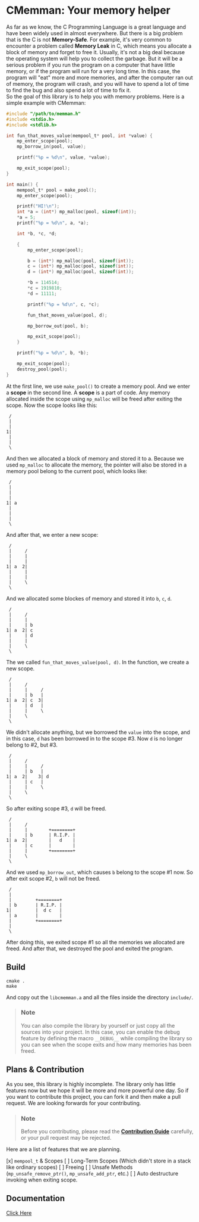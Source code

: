 # CMemman: Your memory helper

As far as we know, the C Programming Language is a great language and have been widely used in almost everywhere. But there is a big problem that is the C is not **Memory-Safe**. For example, it's very common to encounter a problem called **Memory Leak** in C, which means you allocate a block of memory and forget to free it. Usually, it's not a big deal because the operating system will help you to collect the garbage. But it will be a serious problem if you run the program on a computer that have little memory, or if the program will run for a very long time. In this case, the program will "eat" more and more memories, and after the computer ran out of memory, the program will crash, and you will have to spend a lot of time to find the bug and also spend a lot of time to fix it.  
So the goal of this library is to help you with memory problems. Here is a simple example with CMemman:
```C
#include "/path/to/memman.h"
#include <stdio.h>
#include <stdlib.h>

int fun_that_moves_value(mempool_t* pool, int *value) {
    mp_enter_scope(pool);
    mp_borrow_in(pool, value);

    printf("%p = %d\n", value, *value);

    mp_exit_scope(pool);
}

int main() {
    mempool_t* pool = make_pool();
    mp_enter_scope(pool);

    printf("HI!\n");
    int *a = (int*) mp_malloc(pool, sizeof(int));
    *a = 5;
    printf("%p = %d\n", a, *a);

    int *b, *c, *d;

    {
        mp_enter_scope(pool);

        b = (int*) mp_malloc(pool, sizeof(int));
        c = (int*) mp_malloc(pool, sizeof(int));
        d = (int*) mp_malloc(pool, sizeof(int));

        *b = 114514;
        *c = 1919810;
        *d = 11111;

        printf("%p = %d\n", c, *c);

        fun_that_moves_value(pool, d);

        mp_borrow_out(pool, b);

        mp_exit_scope(pool);
    }

    printf("%p = %d\n", b, *b);

    mp_exit_scope(pool);
    destroy_pool(pool);
}
```

At the first line, we use `make_pool()` to create a memory pool. And we enter a **scope** in the second line. A **scope** is a part of code. Any memory allocated inside the scope using `mp_malloc` will be freed after exiting the scope. Now the scope looks like this:
```
 /
 |
 |
1|
 |
 |
 \
```
And then we allocated a block of memory and stored it to a. Because we used `mp_malloc` to allocate the memory, the pointer will also be stored in a memory pool belong to the current pool, which looks like:
```
 /
 |
 |
 |
1| a
 |
 |
 |
 \
```

And after that, we enter a new scope:
```
 /
 |     /
 |     |
 |     |
1| a  2|
 |     |
 |     |
 |     \
 \
```
And we allocated some blockes of memory and stored it into `b`, `c`, `d`.
```
 /
 |     /
 |     |
 |     | b
1| a  2| c
 |     | d
 |     |
 |     \
 \
```

The we called `fun_that_moves_value(pool, d)`. In the function, we create a new scope.
```
 /
 |     /     
 |     |     /
 |     | b   |
1| a  2| c  3|
 |     | d   |
 |     |     \
 |     \
 \
```
We didn't allocate anything, but we borrowed the `value` into the scope, and in this case, `d` has been borrowed in to the scope #3. Now `d` is no longer belong to #2, but #3.

```
 /
 |     /     
 |     |     /
 |     | b   |
1| a  2|    3| d
 |     | c   |
 |     |     \
 |     \
 \
```
So after exiting scope #3, `d` will be freed.
```
 /
 |     /     
 |     |        +========+
 |     | b      | R.I.P. |
1| a  2|        |   d    |
 |     | c      |        |
 |     |        +========+
 |     \
 \
 ```
And we used `mp_borrow_out`, which causes `b` belong to the scope #1 now. So after exit scope #2, `b` will not be freed.
```
 /
 |      
 |         +========+
 | b       | R.I.P. |
1|         |  d c   |
 | a       |        |
 |         +========+
 | 
 \
 ```

After doing this, we exited scope #1 so all the memories we allocated are freed. And after that, we destroyed the pool and exited the program.

## Build
```
cmake .
make
```
And copy out the `libcmemman.a` and all the files inside the directory `include/`.
> ### Note
> You can also compile the library by yourself or just copy all the sources into your project. In this case, you can enable the debug feature by defining the macro `__DEBUG__` while compiling the library so you can see when the scope exits and how many memories has been freed.

## Plans & Contribution
As you see, this library is highly incomplete. The library only has little features now but we hope it will be more and more powerful one day. So if you want to contribute this project, you can fork it and then make a pull request. We are looking forwards for your contributing.

> ### Note
> Before you contributing, please read the **[Contribution Guide](doc/ContributionGuide/Overview.md)** carefully, or your pull request may be rejected.

Here are a list of features that we are planning.

[x] `mempool_t` & Scopes
[ ] Long-Term Scopes (Which didn't store in a stack like ordinary scopes)
[ ] Freeing
[ ] Unsafe Methods (`mp_unsafe_remove_ptr()`, `mp_unsafe_add_ptr`, etc.)
[ ] Auto destructure invoking when exiting scope.

## Documentation
[Click Here](doc/Overview.md)

